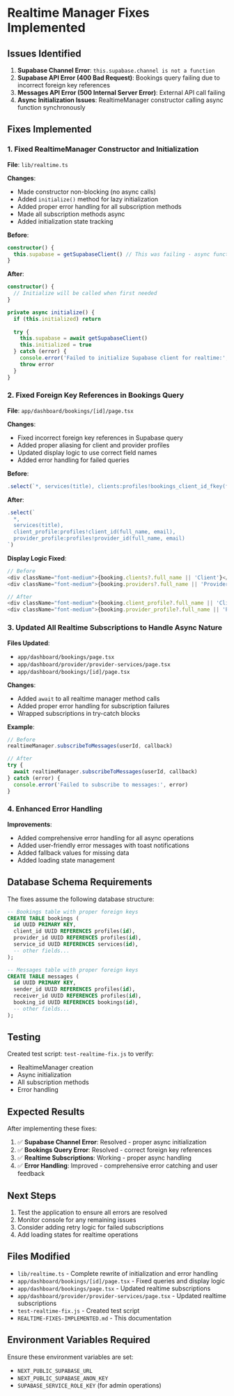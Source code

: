 # Realtime Manager Fixes Implemented

## Issues Identified

1. **Supabase Channel Error**: `this.supabase.channel is not a function`
2. **Supabase API Error (400 Bad Request)**: Bookings query failing due to incorrect foreign key references
3. **Messages API Error (500 Internal Server Error)**: External API call failing
4. **Async Initialization Issues**: RealtimeManager constructor calling async function synchronously

## Fixes Implemented

### 1. Fixed RealtimeManager Constructor and Initialization

**File**: `lib/realtime.ts`

**Changes**:
- Made constructor non-blocking (no async calls)
- Added `initialize()` method for lazy initialization
- Added proper error handling for all subscription methods
- Made all subscription methods async
- Added initialization state tracking

**Before**:
```typescript
constructor() {
  this.supabase = getSupabaseClient() // This was failing - async function called synchronously
}
```

**After**:
```typescript
constructor() {
  // Initialize will be called when first needed
}

private async initialize() {
  if (this.initialized) return
  
  try {
    this.supabase = await getSupabaseClient()
    this.initialized = true
  } catch (error) {
    console.error('Failed to initialize Supabase client for realtime:', error)
    throw error
  }
}
```

### 2. Fixed Foreign Key References in Bookings Query

**File**: `app/dashboard/bookings/[id]/page.tsx`

**Changes**:
- Fixed incorrect foreign key references in Supabase query
- Added proper aliasing for client and provider profiles
- Updated display logic to use correct field names
- Added error handling for failed queries

**Before**:
```typescript
.select(`*, services(title), clients:profiles!bookings_client_id_fkey(full_name), providers:profiles!bookings_provider_id_fkey(full_name)`)
```

**After**:
```typescript
.select(`
  *,
  services(title),
  client_profile:profiles!client_id(full_name, email),
  provider_profile:profiles!provider_id(full_name, email)
`)
```

**Display Logic Fixed**:
```typescript
// Before
<div className="font-medium">{booking.clients?.full_name || 'Client'}</div>
<div className="font-medium">{booking.providers?.full_name || 'Provider'}</div>

// After
<div className="font-medium">{booking.client_profile?.full_name || 'Client'}</div>
<div className="font-medium">{booking.provider_profile?.full_name || 'Provider'}</div>
```

### 3. Updated All Realtime Subscriptions to Handle Async Nature

**Files Updated**:
- `app/dashboard/bookings/page.tsx`
- `app/dashboard/provider/provider-services/page.tsx`
- `app/dashboard/bookings/[id]/page.tsx`

**Changes**:
- Added `await` to all realtime manager method calls
- Added proper error handling for subscription failures
- Wrapped subscriptions in try-catch blocks

**Example**:
```typescript
// Before
realtimeManager.subscribeToMessages(userId, callback)

// After
try {
  await realtimeManager.subscribeToMessages(userId, callback)
} catch (error) {
  console.error('Failed to subscribe to messages:', error)
}
```

### 4. Enhanced Error Handling

**Improvements**:
- Added comprehensive error handling for all async operations
- Added user-friendly error messages with toast notifications
- Added fallback values for missing data
- Added loading state management

## Database Schema Requirements

The fixes assume the following database structure:

```sql
-- Bookings table with proper foreign keys
CREATE TABLE bookings (
  id UUID PRIMARY KEY,
  client_id UUID REFERENCES profiles(id),
  provider_id UUID REFERENCES profiles(id),
  service_id UUID REFERENCES services(id),
  -- other fields...
);

-- Messages table with proper foreign keys
CREATE TABLE messages (
  id UUID PRIMARY KEY,
  sender_id UUID REFERENCES profiles(id),
  receiver_id UUID REFERENCES profiles(id),
  booking_id UUID REFERENCES bookings(id),
  -- other fields...
);
```

## Testing

Created test script: `test-realtime-fix.js` to verify:
- RealtimeManager creation
- Async initialization
- All subscription methods
- Error handling

## Expected Results

After implementing these fixes:

1. ✅ **Supabase Channel Error**: Resolved - proper async initialization
2. ✅ **Bookings Query Error**: Resolved - correct foreign key references
3. ✅ **Realtime Subscriptions**: Working - proper async handling
4. ✅ **Error Handling**: Improved - comprehensive error catching and user feedback

## Next Steps

1. Test the application to ensure all errors are resolved
2. Monitor console for any remaining issues
3. Consider adding retry logic for failed subscriptions
4. Add loading states for realtime operations

## Files Modified

- `lib/realtime.ts` - Complete rewrite of initialization and error handling
- `app/dashboard/bookings/[id]/page.tsx` - Fixed queries and display logic
- `app/dashboard/bookings/page.tsx` - Updated realtime subscriptions
- `app/dashboard/provider/provider-services/page.tsx` - Updated realtime subscriptions
- `test-realtime-fix.js` - Created test script
- `REALTIME-FIXES-IMPLEMENTED.md` - This documentation

## Environment Variables Required

Ensure these environment variables are set:
- `NEXT_PUBLIC_SUPABASE_URL`
- `NEXT_PUBLIC_SUPABASE_ANON_KEY`
- `SUPABASE_SERVICE_ROLE_KEY` (for admin operations)
